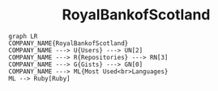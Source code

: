 <h1 align="center">RoyalBankofScotland</h1>

```mermaid
graph LR
COMPANY_NAME{RoyalBankofScotland}
COMPANY_NAME ---> U{Users} ---> UN[2]
COMPANY_NAME ---> R{Repositories} ---> RN[3]
COMPANY_NAME ---> G{Gists} ---> GN[0]
COMPANY_NAME ---> ML{Most Used<br>Languages}
ML --> Ruby[Ruby]
```
